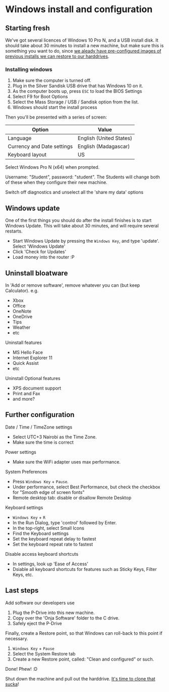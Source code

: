 # Windows install and configuration

## Starting fresh

We've got several licences of Windows 10 Pro N, and a USB install disk. It should take about 30 minutes to install a new machine, but make sure this is something you want to do, since [we aleady have pre-configured images of previous installs we can restore to our harddrives](./hard-drive-cloning.md).

### Installing windows

1. Make sure the computer is turned off.
1. Plug in the Silver Sandisk USB drive that has Windows 10 on it.
1. As the computer boots up, press `ESC` to load the BIOS Settings
1. Select F9 for Boot Options
1. Select the Mass Storage / USB / Sandisk option from the list.
1. Windows should start the install process

Then you'll be presented with a series of screen:

Option | Value
--- | ---
Language | English (United States)
Currency and Date settings | English (Madagascar)
Keyboard layout | US

Select Windows Pro N (x64) when prompted.

Username: "Student", password: "student".
The Students will change both of these when they configure their new machine.

Switch off diagnostics and unselect all the 'share my data' options

## Windows update

One of the first things you should do after the install finishes is to start Windows Update. This will take about 30 minutes, and will require several restarts.

- Start Windows Update by pressing the `Windows Key`, and type 'update'. Select 'Windows Update'
- Click 'Check for Updates'
- Load money into the router :P

## Uninstall bloatware

In 'Add or remove software', remove whatever you can (but keep Calculator). e.g.

- Xbox
- Office
- OneNote
- OneDrive
- Tips
- Weather
- etc

Uninstall features

- MS Hello Face
- Internet Explorer 11
- Quick Assist
- etc

Uninstall Optional features

- XPS document support
- Print and Fax
- and more?


## Further configuration

Date / Time / TimeZone settings

- Select UTC+3 Nairobi as the Time Zone.
- Make sure the time is correct

Power settings

- Make sure the WiFi adapter uses max performance.

System Preferences

- Press `Windows Key` + `Pause`.
- Under performance, select Best Performance, but check the checkbox for "Smooth edge of screen fonts"
- Remote desktop tab: disable or disallow Remote Desktop

Keyboard settings

- `Windows Key` + `R`
- In the Run Dialog, type 'control' followed by Enter.
- In the top-right, select Small Icons
- Find the Keyboard settings
- Set the keyboard repeat delay to fastest
- Set the keyboard repeat rate to fastest

Disable access keyboard shortcuts

- In settings, look up 'Ease of Access'
- Dsiable all keyboard shortcuts for features such as Sticky Keys, Filter Keys, etc.

## Last steps

Add software our developers use

1. Plug the P-Drive into this new machine.
1. Copy over the 'Onja Software' folder to the C drive.
1. Safely eject the P-Drive

Finally, create a Restore point, so that Windows can roll-back to this point if necessary.

1. `Windows Key` + `Pause`
1. Select the System Restore tab
1. Create a new Restore point, called: "Clean and configured" or such.

Done! Phew! :D

Shut down the machine and pull out the harddrive. [It's time to clone that sucka](./hard-drive-cloning.md)!